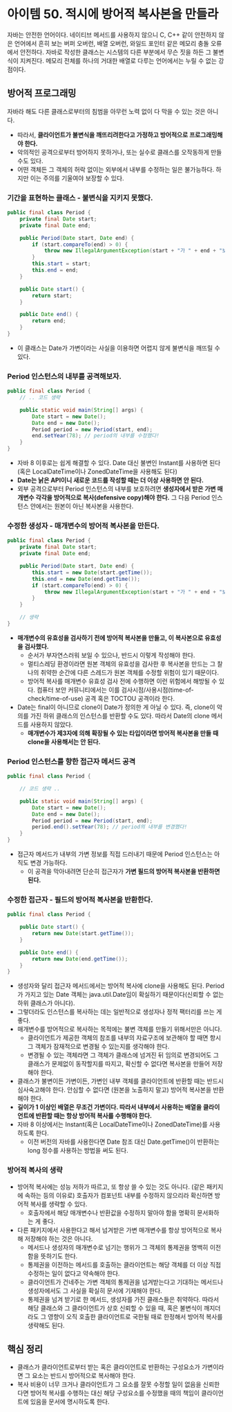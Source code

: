 # 아이템 50. 적시에 방어적 복사본을 만들라

자바는 안전한 언어이다. 네이티브 메서드를 사용하지 않으니 C, C++ 같이 안전하지 않은 언어에서 흔히 보는 버퍼 오버런, 배열 오버런, 와일드 포인터 같은 메모리 충돌 오류에서 안전하다. 자바로 작성한 클래스는
시스템의 다른 부분에서 무슨 짓을 하든 그 불변식이 지켜진다. 메모리 전체를 하나의 거대한 배열로 다루는 언어에서는 누릴 수 없는 강점이다.

## 방어적 프로그래밍

자바라 해도 다른 클래스로부터의 침범을 아무런 노력 없이 다 막을 수 있는 것은 아니다.

- 따라서, **클라이언트가 불변식을 깨뜨리려한다고 가정하고 방어적으로 프로그래밍해야 한다.**
- 악의적인 공격으로부터 방어하지 못하거나, 또는 실수로 클래스를 오작동하게 만들 수도 있다.
- 어떤 객체든 그 객체의 허락 없이는 외부에서 내부를 수정하는 일은 불가능하다. 하지만 이는 주의를 기울여야 보장할 수 있다.

### 기간을 표현하는 클래스 - 불변식을 지키지 못했다.

```java
public final class Period {
    private final Date start;
    private final Date end;

    public Period(Date start, Date end) {
        if (start.compareTo(end) > 0) {
            throw new IllegalArgumentException(start + "가 " + end + "보다 늦다.");
        }
        this.start = start;
        this.end = end;
    }

    public Date start() {
        return start;
    }

    public Date end() {
        return end;
    }
}
```

- 이 클래스는 Date가 가변이라는 사실을 이용하면 어렵지 않게 불변식을 깨뜨릴 수 있다.

### Period 인스턴스의 내부를 공격해보자.

```java
public final class Period {
    // .. 코드 생략

    public static void main(String[] args) {
        Date start = new Date();
        Date end = new Date();
        Period period = new Period(start, end);
        end.setYear(78); // period의 내부를 수정했다!
    }
}
```

- 자바 8 이후로는 쉽게 해결할 수 있다. Date 대신 불변인 Instant를 사용하면 된다(혹은 LocalDateTime이나 ZonedDateTime을 사용해도 된다)
- **Date는 낡은 API이니 새로운 코드를 작성할 때는 더 이상 사용하면 안 된다.**
- 외부 공격으로부터 Period 인스턴스의 내부를 보호하려면 **생성자에서 받은 가변 매개변수 각각을 방어적으로 복사(defensive copy)해야 한다.** 그 다음 Period 인스턴스 안에서는 원본이 아닌
  복사본을 사용한다.

### 수정한 생성자 - 매개변수의 방어적 복사본을 만든다.

```java
public final class Period {
    private final Date start;
    private final Date end;

    public Period(Date start, Date end) {
        this.start = new Date(start.getTime());
        this.end = new Date(end.getTime());
        if (start.compareTo(end) > 0) {
            throw new IllegalArgumentException(start + "가 " + end + "보다 늦다.");
        }
    }

    // 생략
}
```

- **매개변수의 유효성을 검사하기 전에 방어적 복사본을 만들고, 이 복사본으로 유효성을 검사했다.**
    - 순서가 부자연스러워 보일 수 있으나, 반드시 이렇게 작성해야 한다.
    - 멀티스레딩 환경이라면 원본 객체의 유효성을 검사한 후 복사본을 만드는 그 찰나의 취약한 순간에 다른 스레드가 원본 객체를 수정할 위험이 있기 때문이다.
    - 방어적 복사를 매개변수 유효성 검사 전에 수행하면 이런 위험에서 해방될 수 있다. 컴퓨터 보안 커뮤니티에서는 이를 검사시점/사용시점(time-of-check/time-of-use) 공격 혹은 TOCTOU
      공격이라 한다.
- Date는 final이 아니므로 clone이 Date가 정의한 게 아닐 수 있다. 즉, clone이 악의를 가진 하위 클래스의 인스턴스를 반환할 수도 있다. 따라서 Date의 clone 메서드를 사용하지 않았다.
    - **매개변수가 제3자에 의해 확장될 수 있는 타입이라면 방어적 복사본을 만들 때 clone을 사용해서는 안 된다.**

### Period 인스턴스를 향한 접근자 메서드 공격

```java
public final class Period {

    // 코드 생략 ..

    public static void main(String[] args) {
        Date start = new Date();
        Date end = new Date();
        Period period = new Period(start, end);
        period.end().setYear(78); // period의 내부를 변경했다!
    }
}
```

- 접근자 메서드가 내부의 가변 정보를 직접 드러내기 때문에 Period 인스턴스는 아직도 변경 가능하다.
    - 이 공격을 막아내려면 단순히 접근자가 **가변 필드의 방어적 복사본을 반환하면 된다.**

### 수정한 접근자 - 필드의 방어적 복사본을 반환한다.

```java
public final class Period {

    public Date start() {
        return new Date(start.getTime());
    }

    public Date end() {
        return new Date(end.getTime());
    }
}
```

- 생성자와 달리 접근자 메서드에서는 방어적 복사에 clone을 사용해도 된다. Period가 가지고 있는 Date 객체는 java.util.Date임이 확실하기 때문이다(신뢰할 수 없는 하위 클래스가 아니다).
- 그렇더라도 인스턴스를 복사하는 데는 일반적으로 생성자나 정적 팩터리를 쓰는 게 좋다.
- 매개변수를 방어적으로 복사하는 목적에는 불변 객체를 만들기 위해서만은 아니다.
    - 클라이언트가 제공한 객체의 참조를 내부의 자료구조에 보관해야 할 때면 항시 그 객체가 잠재적으로 변경될 수 있는지를 생각해야 한다.
    - 변경될 수 있는 객체라면 그 객체가 클래스에 넘겨진 뒤 임의로 변경되어도 그 클래스가 문제없이 동작할지를 따지고, 확신할 수 없다면 복사본을 만들어 저장해야 한다.
- 클래스가 불변이든 가변이든, 가변인 내부 객체를 클라이언트에 반환할 때는 반드시 심사숙고해야 한다. 안심할 수 없다면 (원본을 노출하지 말고) 방어적 복사본을 반환해야 한다.
- **길이가 1 이상인 배열은 무조건 가변이다. 따라서 내부에서 사용하는 배열을 클라이언트에 반환할 때는 항상 방어적 복사를 수행해야 한다.**
- 자바 8 이상에서는 Instant(혹은 LocalDateTime이나 ZonedDateTime)를 사용하도록 한다.
    - 이전 버전의 자바를 사용한다면 Date 참조 대신 Date.getTime()이 반환하는 long 정수를 사용하는 방법을 써도 된다.

### 방어적 복사의 생략

- 방어적 복사에는 성능 저하가 따르고, 또 항상 쓸 수 있는 것도 아니다. (같은 패키지에 속하는 등의 이유로) 호출자가 컴포넌트 내부를 수정하지 않으리라 확신하면 방어적 복사를 생략할 수 있다.
    - 호출자에서 해당 매개변수나 반환값을 수정하지 말아야 함을 명확히 문서화하는 게 좋다.
- 다른 패키지에서 사용한다고 해서 넘겨받은 가변 매개변수를 항상 방어적으로 복사해 저장해야 하는 것은 아니다.
    - 메서드나 생성자의 매개변수로 넘기는 행위가 그 객체의 통제권을 명백히 이전함을 뜻하기도 한다.
    - 통제권을 이전하는 메서드를 호출하는 클라이언트는 해당 객체를 더 이상 직접 수정하는 일이 없다고 약속해야 한다.
    - 클라이언트가 건네주는 가변 객체의 통제권을 넘겨받는다고 기대하는 메서드나 생성자에서도 그 사실을 확실히 문서에 기재해야 한다.
    - 통제권을 넘겨 받기로 한 메서드, 생성자를 가진 클래스들은 취약하다. 따라서 해당 클래스와 그 클라이언트가 상호 신뢰할 수 있을 때, 혹은 불변식이 깨지더라도 그 영향이 오직 호출한 클라이언트로 국한될
      때로 한정해서 방어적 복사를 생략해도 된다.

## 핵심 정리

- 클래스가 클라이언트로부터 받는 혹은 클라이언트로 반환하는 구성요소가 가변이라면 그 요소는 반드시 방어적으로 복사해야 한다.
- 복사 비용이 너무 크거나 클라이언트가 그 요소를 잘못 수정할 일이 없음을 신뢰한다면 방어적 복사를 수행하는 대신 해당 구성요소를 수정했을 때의 책임이 클라이언트에 있음을 문서에 명시하도록 한다.